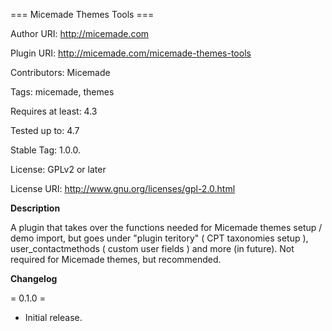 === Micemade Themes Tools ===

Author URI: http://micemade.com

Plugin URI: http://micemade.com/micemade-themes-tools

Contributors: Micemade

Tags: micemade, themes

Requires at least: 4.3

Tested up to: 4.7

Stable Tag: 1.0.0.

License: GPLv2 or later

License URI: http://www.gnu.org/licenses/gpl-2.0.html


**Description**

A plugin that takes over the functions needed for Micemade themes setup / demo import, but goes under "plugin teritory" ( CPT taxonomies setup ), user_contactmethods ( custom user fields ) and more (in future). Not required for Micemade themes, but recommended.

**Changelog**

= 0.1.0 =
* Initial release.
